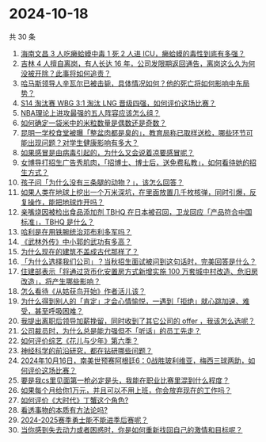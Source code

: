 # 2024-10-18

共 30 条

<!-- BEGIN ZHIHUQUESTIONS -->
<!-- 最后更新时间 Fri Oct 18 2024 00:16:17 GMT+0800 (China Standard Time) -->
1. [海南文昌 3 人吃癞蛤蟆中毒 1 死 2 人进 ICU，癞蛤蟆的毒性到底有多强？](https://www.zhihu.com/question/1125180131)
1. [吉林 4 人擅自离岗，有人长达 16 年，公司发限期返回通告，离岗这么久为何没被开除？此事将如何追责？](https://www.zhihu.com/question/1127284970)
1. [哈马斯领导人辛瓦尔已被击毙，具体情况如何？他的死亡将如何影响中东局势？](https://www.zhihu.com/question/1193443200)
1. [S14 淘汰赛 WBG 3:1 淘汰 LNG 晋级四强，如何评价这场比赛？](https://www.zhihu.com/question/1181895040)
1. [NBA理论上进攻最强的五人阵容应该怎么组？](https://www.zhihu.com/question/657172088)
1. [如何确定一袋米中的米粒数量是偶数还是奇数？](https://www.zhihu.com/question/666009766)
1. [昆明一学校食堂被曝「整盆肉都是臭的」，教育局称已取样送检，哪些环节可能出现问题？对学生健康影响有多大？](https://www.zhihu.com/question/1088241158)
1. [如果感冒是由病毒引起的，为什么又会说着凉要感冒呢？](https://www.zhihu.com/question/1140003827)
1. [女博导打招生广告秀肌肉，「招博士、博士后，送免费私教」，如何看待她的招生方式？](https://www.zhihu.com/question/950966170)
1. [孩子问「为什么没有三条腿的动物？」，该怎么回答？](https://www.zhihu.com/question/534355933)
1. [如果人类在地球上挖出一个万米深坑，在里面放置几千枚核弹，同时引爆，反复操作，能把地球炸开吗？](https://www.zhihu.com/question/784234818)
1. [亲嘴烧因被检出食品添加剂 TBHQ 在日本被召回，卫龙回应「产品符合中国标准」，TBHQ 是什么？](https://www.zhihu.com/question/1075360044)
1. [哈利是在用铁腕统治邓布利多军吗？](https://www.zhihu.com/question/493313507)
1. [《武林外传》中小郭的武功有多高？](https://www.zhihu.com/question/354056944)
1. [为什么现在的建筑不盖成古代那样了？](https://www.zhihu.com/question/291956307)
1. [「为什么选择我们公司」？当秋招生面试被问到这句话时，完美回答是什么？](https://www.zhihu.com/question/863155090)
1. [住建部表示「将通过货币化安置房方式新增实施 100 万套城中村改造、危旧房改造」，将产生哪些影响？](https://www.zhihu.com/question/1136731087)
1. [怎么看待《从姑获鸟开始》作者活儿该？](https://www.zhihu.com/question/292193783)
1. [为什么得到别人的「肯定」才会心情愉悦，一遇到「拒绝」就心跳加速、难受，甚至呼吸困难？](https://www.zhihu.com/question/775362017)
1. [我提出离职后领导加薪挽留，同时收到了其它公司的 offer ，我该怎么选呢？](https://www.zhihu.com/question/884763344)
1. [公司裁员时，为什么总是能力强但不「听话」的员工先走？](https://www.zhihu.com/question/852898691)
1. [如何评价综艺《花儿与少年》第六季？](https://www.zhihu.com/question/665511632)
1. [神经科学的前沿研究，都在钻研哪些问题？](https://www.zhihu.com/question/458874364)
1. [2024年10月16日，南美世预赛阿根廷6：0战胜玻利维亚，梅西三球两助，如何评价这场比赛？](https://www.zhihu.com/question/1027729114)
1. [要是我cs里见面第一枪必定是头，我能在职业比赛里混到什么程度？](https://www.zhihu.com/question/666506085)
1. [如果每个月给你1万元，并且可以不用上班，你会放弃现在的工作吗？](https://www.zhihu.com/question/771511469)
1. [如何评价《大时代》丁蟹这个角色?](https://www.zhihu.com/question/30323031)
1. [看透事物的本质有方法论吗?](https://www.zhihu.com/question/784481748)
1. [2024-2025赛季勇士能不能进季后赛呢？](https://www.zhihu.com/question/665861884)
1. [当你感到失去动力或者困惑时，你是如何重新找回自己的激情和目标呢？](https://www.zhihu.com/question/667948094)
<!-- END ZHIHUQUESTIONS -->
